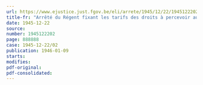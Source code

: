 ```yaml
---
url: https://www.ejustice.just.fgov.be/eli/arrete/1945/12/22/1945122202/justel
title-fr: "Arrêté du Régent fixant les tarifs des droits à percevoir aux passages d'eau publics exploités obligatoirement au moyen d'embarcations à vapeur ou à moteur et situés sur l'Escaut, la Durme, le Rupel, la Dyle inférieure et la Senne inférieure, voies navigables administrées par l'Etat"
date: 1945-12-22
source:
number: 1945122202
page: 888888
case: 1945-12-22/02
publication: 1946-01-09
starts:
modifies:
pdf-original:
pdf-consolidated:
---
```


